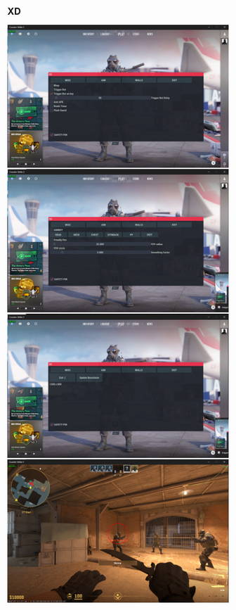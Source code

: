 **XD**
---
![1.](IMAGES/sample1.png)
![2.](IMAGES/sample2.png)
![3.](IMAGES/sample3.png)
![4.](IMAGES/sample4.png)
